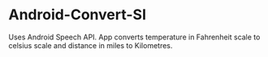 Android-Convert-SI
==================
Uses Android Speech API. App converts temperature in Fahrenheit scale to celsius scale and distance in miles to Kilometres. 

